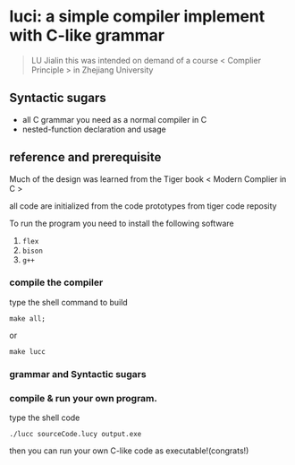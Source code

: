 # **luci**: a simple compiler implement with C-like grammar

> LU Jialin this was intended on demand of a course < Complier Principle > in Zhejiang University

## Syntactic sugars

- all C grammar you need as a normal compiler in C
- nested-function declaration and usage

## reference and prerequisite

Much of the design was learned from the Tiger book < Modern Complier in C >

all code are initialized from the code prototypes from tiger code reposity

To run the program you need to install the following software

1. `flex`
2. `bison`
3. `g++`

### compile the compiler

type the shell command to build

```
make all;
```

or

```
make lucc
```

### grammar and Syntactic sugars

### compile & run your own program.

type the shell code

```
./lucc sourceCode.lucy output.exe
```

then you can run your own C-like code as executable!(congrats!)
